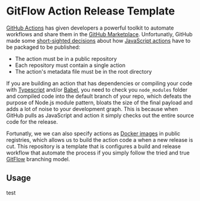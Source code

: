 # GitFlow Action Release Template

[GitHub Actions](https://docs.github.com/en/actions) has given developers a powerful toolkit to automate workflows and share them in the [GitHub Marketplace](https://github.com/marketplace?type=actions). Unfortunatly, GitHub made some [short-sighted decisions](https://docs.github.com/en/actions/creating-actions/publishing-actions-in-github-marketplace) about how [JavaScript actions](https://docs.github.com/en/actions/creating-actions/creating-a-javascript-action) have to be packaged to be published:

- The action must be in a public repository
- Each repository must contain a single action
- The action's metadata file must be in the root directory

If you are building an action that has dependencies or compiling your code with [Typescript](https://www.typescriptlang.org/) and/or [Babel](https://babeljs.io/), you need to check you `node_modules` folder and compiled code into the default branch of your repo, which defeats the purpose of Node.js module pattern, bloats the size of the final payload and adds a lot of noise to your development graph. This is because when GitHub pulls as JavaScript and action it simply checks out the entire source code for the release.

Fortunatly, we we can also specify actions as [Docker images](https://docs.github.com/en/free-pro-team@latest/actions/creating-actions/metadata-syntax-for-github-actions#runs-for-docker-actions) in public registries, which allows us to build the action code a when a new release is cut. This repository is a template that is configures a build and release workflow that automate the process if you simply follow the tried and true [GitFlow](https://www.atlassian.com/git/tutorials/comparing-workflows/gitflow-workflow) branching model.

## Usage

test